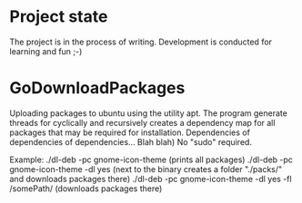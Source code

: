 # Project state
The project is in the process of writing.
Development is conducted for learning and fun ;-)

# GoDownloadPackages
Uploading packages to ubuntu using the utility apt.
The program generate threads for cyclically and recursively creates a dependency map for all packages that may be required for installation. Dependencies of dependencies of dependencies... Blah blah)
No "sudo" required.

Example: 
./dl-deb -pc gnome-icon-theme (prints all packages) 
./dl-deb -pc gnome-icon-theme -dl yes (next to the binary creates a folder "./packs/" and downloads packages there) 
./dl-deb -pc gnome-icon-theme -dl yes -fl /somePath/ (downloads packages there) 
